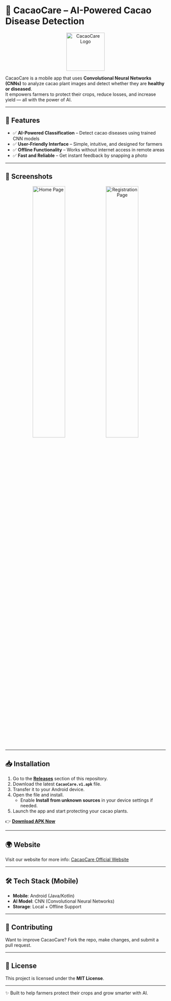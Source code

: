 # 🌱 CacaoCare – AI-Powered Cacao Disease Detection  

<p align="center">
  <img src="https://i.imgur.com/la1KhXW.jpeg" alt="CacaoCare Logo" width="120"/>
</p>  

CacaoCare is a mobile app that uses **Convolutional Neural Networks (CNNs)** to analyze cacao plant images and detect whether they are **healthy or diseased**.  
It empowers farmers to protect their crops, reduce losses, and increase yield — all with the power of AI.  

---

## 🚀 Features  
- ✅ **AI-Powered Classification** – Detect cacao diseases using trained CNN models  
- ✅ **User-Friendly Interface** – Simple, intuitive, and designed for farmers  
- ✅ **Offline Functionality** – Works without internet access in remote areas  
- ✅ **Fast and Reliable** – Get instant feedback by snapping a photo  

---

## 📱 Screenshots  

<p align="center">
  <img src="https://i.imgur.com/MAZLhSr.png" alt="Home Page" width="45%"/>  
  <img src="https://i.imgur.com/v1uIHIC.png" alt="Registration Page" width="45%"/>  
</p>  

---

## 📥 Installation  

1. Go to the **[Releases](../../releases)** section of this repository.  
2. Download the latest **`CacaoCare.v1.apk`** file.  
3. Transfer it to your Android device.  
4. Open the file and install.  
   - Enable **Install from unknown sources** in your device settings if needed.  
5. Launch the app and start protecting your cacao plants.  

👉 [**Download APK Now**](../../releases)  

---

## 🌍 Website  
Visit our website for more info: [CacaoCare Official Website](https://cacao-care.nuxt.dev/)  

---

## 🛠️ Tech Stack (Mobile)
- **Mobile**: Android (Java/Kotlin)  
- **AI Model**: CNN (Convolutional Neural Networks)  
- **Storage**: Local + Offline Support  

---

## 🤝 Contributing  
Want to improve CacaoCare? Fork the repo, make changes, and submit a pull request.  

---

## 📜 License  
This project is licensed under the **MIT License**.  

---

✨ Built to help farmers protect their crops and grow smarter with AI.  
